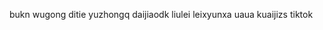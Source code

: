 <!---
shaoyi7161/shaoyi7161 is a ✨ special ✨ repository because its `README.md` (this file) appears on your GitHub profile.
You can click the Preview link to take a look at your changes.
--->
bukn
wugong
ditie
yuzhongq
daijiaodk
liulei
leixyunxa
uaua
kuaijizs
tiktok
